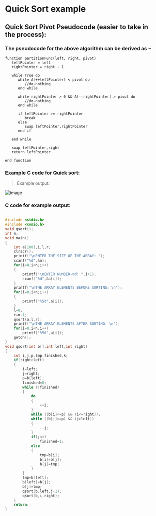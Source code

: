 # Quick Sort example 

## Quick Sort Pivot Pseudocode (easier to take in the process):

### The pseudocode for the above algorithm can be derived as −
```
function partitionFunc(left, right, pivot)
   leftPointer = left
   rightPointer = right - 1

   while True do
      while A[++leftPointer] < pivot do
         //do-nothing            
      end while
		
      while rightPointer > 0 && A[--rightPointer] > pivot do
         //do-nothing         
      end while
		
      if leftPointer >= rightPointer
         break
      else                
         swap leftPointer,rightPointer
      end if
		
   end while 
	
   swap leftPointer,right
   return leftPointer
	
end function
```

### Example C code for Quick sort:

> Example output:

![image](https://user-images.githubusercontent.com/47218880/52735369-1cb48e80-2f8d-11e9-8002-aa7a1d9bb865.png)


### C code for example output:
```C
  
#include <stdio.h>
#include <conio.h>
void qsort();
int n;
void main()
{
	int a[100],i,l,r;
	clrscr();
	printf("\nENTER THE SIZE OF THE ARRAY: ");
	scanf("%d",&n);
	for(i=0;i<n;i++)
	{
		printf("\nENTER NUMBER-%d: ",i+1);
		scanf("%d",&a[i]);
	}
	printf("\nTHE ARRAY ELEMENTS BEFORE SORTING: \n");
	for(i=0;i<n;i++)
	{
		printf("%5d",a[i]);
	}
	l=0;
	r=n-1;
	qsort(a,l,r);
	printf("\nTHE ARRAY ELEMENTS AFTER SORTING: \n");
	for(i=0;i<n;i++)
		printf("%5d",a[i]);
	getch();
}
void qsort(int b[],int left,int right)
{
	int i,j,p,tmp,finished,k;
	if(right>left)
	{
		i=left;
		j=right;
		p=b[left];
		finished=0;
		while (!finished)
		{
			do
			{
				++i;
			}
			while ((b[i]<=p) && (i<=right));
			while ((b[j]>=p) && (j>left))
			{
				--j;
			}
			if(j<i)
				finished=1;
			else
			{
				tmp=b[i];
				b[i]=b[j];
				b[j]=tmp;
			}
		}
		tmp=b[left];
		b[left]=b[j];
		b[j]=tmp;
		qsort(b,left,j-1);
		qsort(b,i,right);
	}
	return;
}

```
